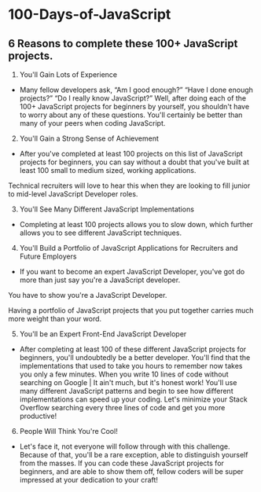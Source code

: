 # 100-Days-of-JavaScript

## 6 Reasons to complete these 100+ JavaScript projects.

1. You'll Gain Lots of Experience
- Many fellow developers ask, “Am I good enough?” “Have I done enough projects?” “Do I really know JavaScript?” Well, after doing each of the 100+ JavaScript projects for beginners by yourself, you shouldn't have to worry about any of these questions. You'll certainly be better than many of your peers when coding JavaScript.

2. You'll Gain a Strong Sense of Achievement
- After you've completed at least 100 projects on this list of JavaScript projects for beginners, you can say without a doubt that you've built at least 100 small to medium sized, working applications.

Technical recruiters will love to hear this when they are looking to fill junior to mid-level JavaScript Developer roles.

3. You'll See Many Different JavaScript Implementations
- Completing at least 100 projects allows you to slow down, which further allows you to see different JavaScript techniques.

4. You'll Build a Portfolio of JavaScript Applications for Recruiters and Future Employers
- If you want to become an expert JavaScript Developer, you've got do more than just say you're a JavaScript developer.

You have to show you're a JavaScript Developer.

Having a portfolio of JavaScript projects that you put together carries much more weight than your word.

5. You'll be an Expert Front-End JavaScript Developer
- After completing at least 100 of these different JavaScript projects for beginners, you'll undoubtedly be a better developer. You'll find that the implementations that used to take you hours to remember now takes you only a few minutes.
When you write 10 lines of code without searching on Google | It ain't much, but it's honest work!
You'll use many different JavaScript patterns and begin to see how different implementations can speed up your coding. Let's minimize your Stack Overflow searching every three lines of code and get you more productive!

6. People Will Think You're Cool!
- Let's face it, not everyone will follow through with this challenge. Because of that, you'll be a rare exception, able to distinguish yourself from the masses. If you can code these JavaScript projects for beginners, and are able to show them off, fellow coders will be super impressed at your dedication to your craft!
